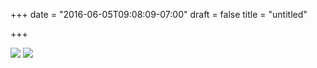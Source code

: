 +++
date = "2016-06-05T09:08:09-07:00"
draft = false
title = "untitled"

+++

<img src="https://s3-us-west-2.amazonaws.com/ginput/DSCF3604.jpg">
<img src="https://s3-us-west-2.amazonaws.com/ginput/DSCF3614.jpg">

